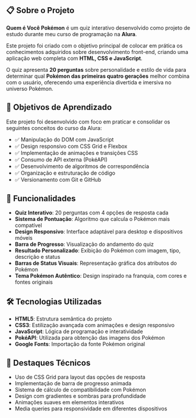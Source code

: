 ## 📋 Sobre o Projeto 

**Quem é Você Pokémon** é um quiz interativo desenvolvido como projeto de estudo durante meu curso de programação na **Alura**. 

Este projeto foi criado com o objetivo principal de colocar em prática os conhecimentos adquiridos sobre desenvolvimento front-end, criando uma aplicação web completa com **HTML, CSS e JavaScript**.

O quiz apresenta **20 perguntas** sobre personalidade e estilo de vida para determinar qual **Pokémon das primeiras quatro gerações** melhor combina com o usuário, oferecendo uma experiência divertida e imersiva no universo Pokémon.

## 🎯 Objetivos de Aprendizado

Este projeto foi desenvolvido com foco em praticar e consolidar os seguintes conceitos do curso da Alura:

- ✅ Manipulação do DOM com JavaScript
- ✅ Design responsivo com CSS Grid e Flexbox
- ✅ Implementação de animações e transições CSS
- ✅ Consumo de API externa (PokéAPI)
- ✅ Desenvolvimento de algoritmos de correspondência
- ✅ Organização e estruturação de código
- ✅ Versionamento com Git e GitHub

## 🚀 Funcionalidades

- **Quiz Interativo**: 20 perguntas com 4 opções de resposta cada
- **Sistema de Pontuação**: Algoritmo que calcula o Pokémon mais compatível
- **Design Responsivo**: Interface adaptável para desktop e dispositivos móveis
- **Barra de Progresso**: Visualização do andamento do quiz
- **Resultado Personalizado**: Exibição do Pokémon com imagem, tipo, descrição e status
- **Barras de Status Visuais**: Representação gráfica dos atributos do Pokémon
- **Tema Pokémon Autêntico**: Design inspirado na franquia, com cores e fontes originais

## 🛠️ Tecnologias Utilizadas

- **HTML5**: Estrutura semântica do projeto
- **CSS3**: Estilização avançada com animações e design responsivo
- **JavaScript**: Lógica de programação e interatividade
- **PokéAPI**: Utilizada para obtenção das imagens dos Pokémon
- **Google Fonts**: Importação da fonte Pokémon original

## 🌟 Destaques Técnicos

- Uso de CSS Grid para layout das opções de resposta
- Implementação de barra de progresso animada
- Sistema de cálculo de compatibilidade com Pokémon
- Design com gradientes e sombras para profundidade
- Animações suaves em elementos interativos
- Media queries para responsividade em diferentes dispositivos
